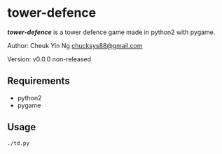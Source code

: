 tower-defence
=============

___tower-defence___ is a tower defence game made in python2 with pygame.

Author: Cheuk Yin Ng <chucksys88@gmail.com>

Version: v0.0.0 non-released


Requirements
------------

- python2
- pygame


Usage
-----

``` sh
./td.py
```
